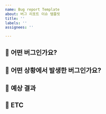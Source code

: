 ```yaml
---
name: Bug report Template
about: 버그 리포트 이슈 템플릿
title: ''
labels: ''
assignees: ''

---
```


## 🐞 어떤 버그인가요?
<!-- 어떤 버그인지 간결하게 설명해주세요. -->

## 🔨 어떤 상황에서 발생한 버그인가요?
<!-- (가능하면) Given-When-Then 형식으로 서술해주세요. -->

## 💬 예상 결과
<!-- 예상했던 정상적인 결과가 어떤 것이었는지 설명해주세요. -->

## 📌 ETC
<!-- 참고할만한 자료 (선택) -->
